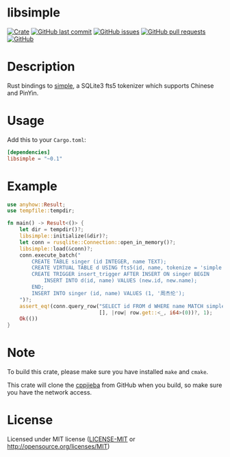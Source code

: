 # libsimple

[![Crate](https://img.shields.io/crates/v/libsimple.svg)](https://crates.io/crates/libsimple)
[![GitHub last commit](https://img.shields.io/github/last-commit/xuxiaocheng0201/libsimple)](https://github.com/xuxiaocheng0201/libsimple/commits/master)
[![GitHub issues](https://img.shields.io/github/issues-raw/xuxiaocheng0201/libsimple)](https://github.com/xuxiaocheng0201/libsimple/issues)
[![GitHub pull requests](https://img.shields.io/github/issues-pr/xuxiaocheng0201/libsimple)](https://github.com/xuxiaocheng0201/libsimple/pulls)
[![GitHub](https://img.shields.io/github/license/xuxiaocheng0201/libsimple)](https://github.com/xuxiaocheng0201/libsimple/blob/master/LICENSE)

# Description

Rust bindings to [simple](https://github.com/wangfenjin/simple),
a SQLite3 fts5 tokenizer which supports Chinese and PinYin.


# Usage

Add this to your `Cargo.toml`:

```toml
[dependencies]
libsimple = "~0.1"
```


# Example

```rust
use anyhow::Result;
use tempfile::tempdir;

fn main() -> Result<()> {
    let dir = tempdir()?;
    libsimple::initialize(&dir)?;
    let conn = rusqlite::Connection::open_in_memory()?;
    libsimple::load(&conn)?;
    conn.execute_batch("
        CREATE TABLE singer (id INTEGER, name TEXT);
        CREATE VIRTUAL TABLE d USING fts5(id, name, tokenize = 'simple');
        CREATE TRIGGER insert_trigger AFTER INSERT ON singer BEGIN
            INSERT INTO d(id, name) VALUES (new.id, new.name);
        END;
        INSERT INTO singer (id, name) VALUES (1, '周杰伦');
    ")?;
    assert_eq!(conn.query_row("SELECT id FROM d WHERE name MATCH simple_query('zhoujiel')",
                              [], |row| row.get::<_, i64>(0))?, 1);
    Ok(())
}
```


# Note

To build this crate,
please make sure you have installed `make` and `cmake`.

This crate will clone the [cppjieba](https://github.com/yanyiwu/cppjieba.git/) from GitHub when you build,
so make sure you have the network access.


# License

Licensed under MIT license ([LICENSE-MIT](LICENSE) or http://opensource.org/licenses/MIT)
